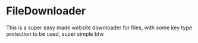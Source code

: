 # FileDownloader
This is a super easy made website downloader for files, with some key type protection to be used, super simple btw
